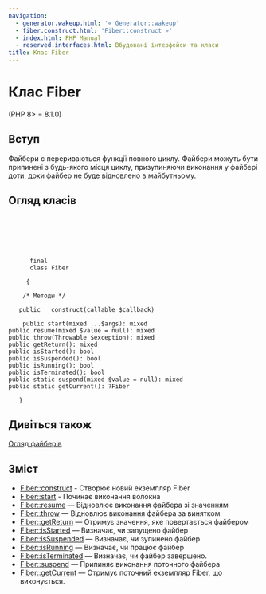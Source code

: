 ```yaml
---
navigation:
  - generator.wakeup.html: '« Generator::wakeup'
  - fiber.construct.html: 'Fiber::construct »'
  - index.html: PHP Manual
  - reserved.interfaces.html: Вбудовані інтерфейси та класи
title: Клас Fiber
---
```

# Клас Fiber

(PHP 8> = 8.1.0)

## Вступ

Файбери є перериваються функції повного циклу. Файбери можуть бути припинені з будь-якого місця циклу, призупиняючи виконання у файбері доти, доки файбер не буде відновлено в майбутньому.

## Огляд класів

```classsynopsis

     
    

    
     
      final
      class Fiber
     
     {

    /* Методы */
    
   public __construct(callable $callback)

    public start(mixed ...$args): mixed
public resume(mixed $value = null): mixed
public throw(Throwable $exception): mixed
public getReturn(): mixed
public isStarted(): bool
public isSuspended(): bool
public isRunning(): bool
public isTerminated(): bool
public static suspend(mixed $value = null): mixed
public static getCurrent(): ?Fiber

   }
```

## Дивіться також

[Огляд файберів](language.fibers.html)

## Зміст

-   [Fiber::construct](fiber.construct.html) - Створює новий екземпляр Fiber
-   [Fiber::start](fiber.start.html) - Починає виконання волокна
-   [Fiber::resume](fiber.resume.html) — Відновлює виконання файбера зі значенням
-   [Fiber::throw](fiber.throw.html) — Відновлює виконання файбера за винятком
-   [Fiber::getReturn](fiber.getreturn.html) — Отримує значення, яке повертається файбером
-   [Fiber::isStarted](fiber.isstarted.html) — Визначає, чи запущено файбер
-   [Fiber::isSuspended](fiber.issuspended.html) — Визначає, чи зупинено файбер
-   [Fiber::isRunning](fiber.isrunning.html) — Визначає, чи працює файбер
-   [Fiber::isTerminated](fiber.isterminated.html) — Визначає, чи файбер завершено.
-   [Fiber::suspend](fiber.suspend.html) — Припиняє виконання поточного файбера
-   [Fiber::getCurrent](fiber.getcurrent.html) — Отримує поточний екземпляр Fiber, що виконується.
